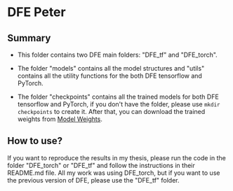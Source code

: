 # DFE Peter

## Summary

- This folder contains two DFE main folders: "DFE_tf" and "DFE_torch".

- The folder "models" contains all the model structures and "utils" contains all the utility functions for the both DFE tensorflow and PyTorch.

- The folder "checkpoints" contains all the trained models for both DFE tensorflow and PyTorch, if you don't have the folder, please use `mkdir checkpoints` to create it.
After that, you can download the trained weights from [Model Weights](https://drive.google.com/file/d/1RvRMHysE1Wd5FupI3B0ZFzJgaHHONHYW/view?usp=sharing).

## How to use?

If you want to reproduce the results in my thesis, please run the code in the folder "DFE_torch" or "DFE_tf" and follow the instructions in their README.md file.
All my work was using DFE_torch, but if you want to use the previous version of DFE, please use the "DFE_tf" folder.
